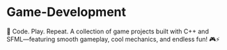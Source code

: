 # Game-Development
🎨 Code. Play. Repeat. A collection of game projects built with C++ and SFML—featuring smooth gameplay, cool mechanics, and endless fun! 🎮⚡
